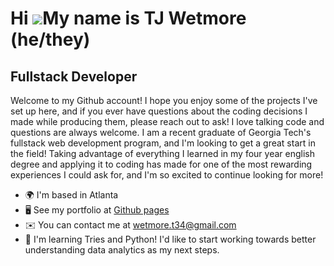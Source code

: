 Hi ![](https://user-images.githubusercontent.com/18350557/176309783-0785949b-9127-417c-8b55-ab5a4333674e.gif)My name is TJ Wetmore (he/they)
==================================================================================================================================

Fullstack Developer
-------------------

Welcome to my Github account! I hope you enjoy some of the projects I've set up here, and if you ever have questions about the coding decisions I made while producing them, please reach out to ask! I love talking code and questions are always welcome. I am a recent graduate of Georgia Tech's fullstack web development program, and I'm looking to get a great start in the field! Taking advantage of everything I learned in my four year english degree and applying it to coding has made for one of the most rewarding experiences I could ask for, and I'm so excited to continue looking for more!

* 🌍  I'm based in Atlanta
* 🖥️  See my portfolio at [Github pages](http://twetmore34.github.io/portfolio-front-end/)
* ✉️  You can contact me at [wetmore.t34@gmail.com](mailto:wetmore.t34@gmail.com)
* 🧠  I'm learning Tries and Python! I'd like to start working towards better understanding data analytics as my next steps.

<!--
**TWetmore34/TWetmore34** is a ✨ _special_ ✨ repository because its `README.md` (this file) appears on your GitHub profile.

Here are some ideas to get you started:

- 🔭 I’m currently working on ...
- 🌱 I’m currently learning ...
- 👯 I’m looking to collaborate on ...
- 🤔 I’m looking for help with ...
- 💬 Ask me about ...
- 📫 How to reach me: ...
- 😄 Pronouns: ...
- ⚡ Fun fact: ...
-->
